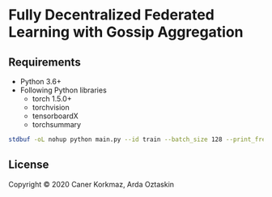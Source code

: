 # Fully Decentralized Federated Learning with Gossip Aggregation

## Requirements

- Python 3.6+
- Following Python libraries
    - torch 1.5.0+
    - torchvision
    - tensorboardX
    - torchsummary
    
```bash
stdbuf -oL nohup python main.py --id train --batch_size 128 --print_freq 100 --seed 42 > ../out-classical.txt 2>&1 &
```
    
## License

Copyright © 2020 Caner Korkmaz, Arda Oztaskin